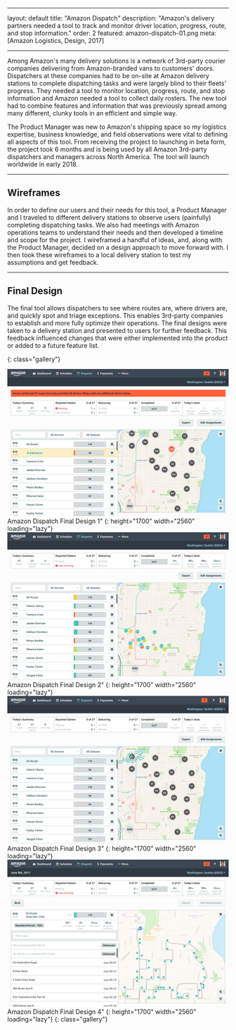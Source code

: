 
---

layout: default
title: "Amazon Dispatch"
description: "Amazon's delivery partners needed a tool to track and monitor driver location, progress, route, and stop information."
order: 2
featured: amazon-dispatch-01.png
meta: [Amazon Logistics, Design, 2017]

---

Among Amazon's many delivery solutions is a network of 3rd-party courier companies delivering from Amazon-branded vans to customers' doors. Dispatchers at these companies had to be on-site at Amazon delivery stations to complete dispatching tasks and were largely blind to their fleets' progress. They needed a tool to monitor location, progress, route, and stop information and Amazon needed a tool to collect daily rosters. The new tool had to combine features and information that was previously spread among many different, clunky tools in an efficient and simple way.

The Product Manager was new to Amazon's shipping space so my logistics expertise, business knowledge, and field observations were vital to defining all aspects of this tool. From receiving the project to launching in beta form, the project took 6 months and is being used by all Amazon 3rd-party dispatchers and managers across North America. The tool will launch worldwide in early 2018.

---

## Wireframes

In order to define our users and their needs for this tool, a Product Manager and I traveled to different delivery stations to observe users (painfully) completing dispatching tasks. We also had meetings with Amazon operations teams to understand their needs and then developed a timeline and scope for the project. I wireframed a handful of ideas, and, along with the Product Manager, decided on a design approach to move forward with. I then took these wireframes to a local delivery station to test my assumptions and get feedback.

<div class="gallery grid grid-cols-3 gap-10" loading="lazy"}
![](/images/projects/amazon-dispatch-wireframe-01.png)Amazon Dispatch Wireframe 1" {: height="823" width="1195" loading="lazy"}
![](/images/projects/amazon-dispatch-wireframe-04.png)Amazon Dispatch Wireframe 4" {: height="823" width="1197" loading="lazy"}
![](/images/projects/amazon-dispatch-wireframe-07.png)Amazon Dispatch Wireframe 7" {: height="922" width="1195" loading="lazy"}
![](/images/projects/amazon-dispatch-wireframe-10.png)Amazon Dispatch Wireframe 10" {: height="886" width="1196" loading="lazy"}
![](/images/projects/amazon-dispatch-wireframe-02.png)Amazon Dispatch Wireframe 2" {: height="870" width="1197" loading="lazy"}
![](/images/projects/amazon-dispatch-wireframe-05.png)Amazon Dispatch Wireframe 5" {: height="823" width="1193" loading="lazy"}
![](/images/projects/amazon-dispatch-wireframe-08.png)Amazon Dispatch Wireframe 8" {: height="885" width="1196" loading="lazy"}
![](/images/projects/amazon-dispatch-wireframe-11.png)Amazon Dispatch Wireframe 11" {: height="1033" width="1399" loading="lazy"}
![](/images/projects/amazon-dispatch-wireframe-03.png)Amazon Dispatch Wireframe 3" {: height="868" width="1193" loading="lazy"}
![](/images/projects/amazon-dispatch-wireframe-06.png)Amazon Dispatch Wireframe 6" {: height="825" width="1196" loading="lazy"}
![](/images/projects/amazon-dispatch-wireframe-09.png)Amazon Dispatch Wireframe 9" {: height="1033" width="1397" loading="lazy"}
![](/images/projects/amazon-dispatch-wireframe-12.png)Amazon Dispatch Wireframe 12" {: height="1033" width="1397" loading="lazy"}
![](/images/projects/amazon-dispatch-wireframe-13.png)Amazon Dispatch Wireframe 13" {: height="569" width="321" loading="lazy"}
![](/images/projects/amazon-dispatch-wireframe-14.png)Amazon Dispatch Wireframe 14" {: height="569" width="321" loading="lazy"}
{: class="gallery"}

---

---

## Final Design

The final tool allows dispatchers to see where routes are, where drivers are, and quickly spot and triage exceptions. This enables 3rd-party companies to establish and more fully optimize their operations. The final designs were taken to a delivery station and presented to users for further feedback. This feedback influenced changes that were either implemented into the product or added to a future feature list.

{: class="gallery"}

![](/images/projects/amazon-dispatch-01.png)Amazon Dispatch Final Design 1" {: height="1700" width="2560" loading="lazy"}
![](/images/projects/amazon-dispatch-02.png)Amazon Dispatch Final Design 2" {: height="1700" width="2560" loading="lazy"}
![](/images/projects/amazon-dispatch-03.png)Amazon Dispatch Final Design 3" {: height="1700" width="2560" loading="lazy"}
![](/images/projects/amazon-dispatch-04.png)Amazon Dispatch Final Design 4" {: height="1700" width="2560" loading="lazy"}
{: class="gallery"}

